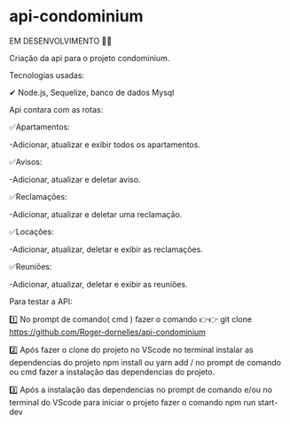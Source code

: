 # api-condominium
EM DESENVOLVIMENTO 🚨🚨

Criação da api para o projeto condominium.

Tecnologias usadas:

✔ Node.js, Sequelize, banco de dados Mysql

Api contara com as rotas:

✅Apartamentos:

-Adicionar, atualizar e exibir todos os apartamentos.

✅Avisos:

-Adicionar, atualizar e deletar aviso.

✅Reclamações:

-Adicionar, atualizar e deletar uma reclamação.


✅Locações:

-Adicionar, atualizar, deletar e exibir as reclamações.

✅Reuniões:

-Adicionar, atualizar, deletar e exibir as reuniões.

Para testar a API:

1️⃣ No prompt de comando( cmd ) fazer o comando 👉👉 git clone https://github.com/Roger-dornelles/api-condominium

2️⃣ Após fazer o clone do projeto no VScode no terminal instalar as dependencias do projeto npm install ou yarn add / no prompt de comando ou cmd fazer a instalação das dependencias do projeto.

3️⃣ Após a instalação das dependencias no prompt de comando e/ou no terminal do VScode para iniciar o projeto fazer o comando npm run start-dev
